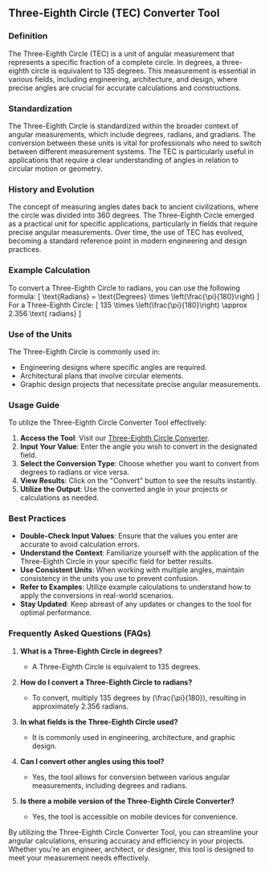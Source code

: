 ## Three-Eighth Circle (TEC) Converter Tool

### Definition
The Three-Eighth Circle (TEC) is a unit of angular measurement that represents a specific fraction of a complete circle. In degrees, a three-eighth circle is equivalent to 135 degrees. This measurement is essential in various fields, including engineering, architecture, and design, where precise angles are crucial for accurate calculations and constructions.

### Standardization
The Three-Eighth Circle is standardized within the broader context of angular measurements, which include degrees, radians, and gradians. The conversion between these units is vital for professionals who need to switch between different measurement systems. The TEC is particularly useful in applications that require a clear understanding of angles in relation to circular motion or geometry.

### History and Evolution
The concept of measuring angles dates back to ancient civilizations, where the circle was divided into 360 degrees. The Three-Eighth Circle emerged as a practical unit for specific applications, particularly in fields that require precise angular measurements. Over time, the use of TEC has evolved, becoming a standard reference point in modern engineering and design practices.

### Example Calculation
To convert a Three-Eighth Circle to radians, you can use the following formula:
\[ \text{Radians} = \text{Degrees} \times \left(\frac{\pi}{180}\right) \]
For a Three-Eighth Circle:
\[ 135 \times \left(\frac{\pi}{180}\right) \approx 2.356 \text{ radians} \]

### Use of the Units
The Three-Eighth Circle is commonly used in:
- Engineering designs where specific angles are required.
- Architectural plans that involve circular elements.
- Graphic design projects that necessitate precise angular measurements.

### Usage Guide
To utilize the Three-Eighth Circle Converter Tool effectively:
1. **Access the Tool**: Visit our [Three-Eighth Circle Converter](https://www.inayam.co/unit-converter/angle).
2. **Input Your Value**: Enter the angle you wish to convert in the designated field.
3. **Select the Conversion Type**: Choose whether you want to convert from degrees to radians or vice versa.
4. **View Results**: Click on the "Convert" button to see the results instantly.
5. **Utilize the Output**: Use the converted angle in your projects or calculations as needed.

### Best Practices
- **Double-Check Input Values**: Ensure that the values you enter are accurate to avoid calculation errors.
- **Understand the Context**: Familiarize yourself with the application of the Three-Eighth Circle in your specific field for better results.
- **Use Consistent Units**: When working with multiple angles, maintain consistency in the units you use to prevent confusion.
- **Refer to Examples**: Utilize example calculations to understand how to apply the conversions in real-world scenarios.
- **Stay Updated**: Keep abreast of any updates or changes to the tool for optimal performance.

### Frequently Asked Questions (FAQs)

1. **What is a Three-Eighth Circle in degrees?**
   - A Three-Eighth Circle is equivalent to 135 degrees.

2. **How do I convert a Three-Eighth Circle to radians?**
   - To convert, multiply 135 degrees by \(\frac{\pi}{180}\), resulting in approximately 2.356 radians.

3. **In what fields is the Three-Eighth Circle used?**
   - It is commonly used in engineering, architecture, and graphic design.

4. **Can I convert other angles using this tool?**
   - Yes, the tool allows for conversion between various angular measurements, including degrees and radians.

5. **Is there a mobile version of the Three-Eighth Circle Converter?**
   - Yes, the tool is accessible on mobile devices for convenience.

By utilizing the Three-Eighth Circle Converter Tool, you can streamline your angular calculations, ensuring accuracy and efficiency in your projects. Whether you're an engineer, architect, or designer, this tool is designed to meet your measurement needs effectively.
